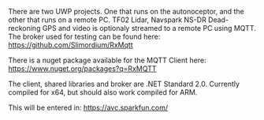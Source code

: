 There are two UWP projects. One that runs on the autonoceptor, and the other that runs on a remote PC. TF02 Lidar, Navspark NS-DR Dead-reckoning GPS and video is optionaly streamed to a remote PC using MQTT. The broker used for testing can be found here: https://github.com/Slimordium/RxMqtt

There is a nuget package available for the MQTT Client here: https://www.nuget.org/packages?q=RxMQTT

The client, shared libraries and broker are .NET Standard 2.0. Currently compiled for x64, but should also work compiled for ARM.

This will be entered in: https://avc.sparkfun.com/


